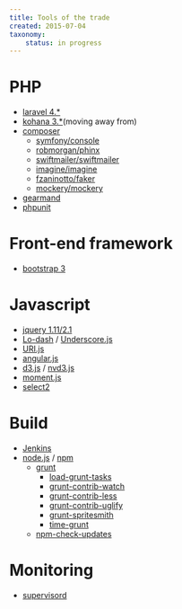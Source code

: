 ```yaml
---
title: Tools of the trade
created: 2015-07-04
taxonomy:
    status: in progress
---
```


# PHP

*   [laravel 4.*][1]
*   [kohana 3.*][2](moving away from)
*   [composer][3] 
    *   [symfony/console][4]
    *   [robmorgan/phinx][5]
    *   [swiftmailer/swiftmailer][6]
    *   [imagine/imagine][7]
    *   [fzaninotto/faker][8]
    *   [mockery/mockery][9]
*   [gearmand][10]
*   [phpunit][11]

# Front-end framework

*   [bootstrap 3][12]

# Javascript

*   [jquery 1.11/2.1][13]
*   [Lo-dash][14] / [Underscore.js][15]
*   [URI.js][16]
*   [angular.js][17]
*   [d3.js][18] / [nvd3.js][19]
*   [moment.js][20]
*   [select2][21]

# Build

*   [Jenkins][22]
*   [node.js][23] / [npm][24] 
    *   [grunt][25] 
        *   [load-grunt-tasks][26]
        *   [grunt-contrib-watch][27]
        *   [grunt-contrib-less][28]
        *   [grunt-contrib-uglify][29]
        *   [grunt-spritesmith][30]
        *   [time-grunt][31]
    *   [npm-check-updates][32]

# Monitoring

*   [supervisord][33]

[1]: http://laravel.com/
[2]: http://kohanaframework.org/
[3]: http://getcomposer.org/
[4]: https://packagist.org/packages/symfony/console
[5]: https://packagist.org/packages/robmorgan/phinx
[6]: https://packagist.org/packages/swiftmailer/swiftmailer
[7]: https://packagist.org/packages/imagine/imagine
[8]: https://packagist.org/packages/fzaninotto/faker
[9]: https://packagist.org/packages/mockery/mockery
[10]: http://gearman.org/
[11]: http://phpunit.de/manual/current/en/index.html
[12]: http://getbootstrap.com/
[13]: http://jquery.com/
[14]: http://lodash.com/
[15]: http://underscorejs.org/
[16]: http://medialize.github.io/URI.js/
[17]: http://angularjs.org/
[18]: http://d3js.org/
[19]: http://nvd3.org/
[20]: http://momentjs.com/
[21]: http://ivaynberg.github.io/select2/
[22]: http://jenkins-ci.org/
[23]: http://nodejs.org/
[24]: https://npmjs.org/
[25]: http://gruntjs.com/
[26]: https://github.com/sindresorhus/load-grunt-tasks
[27]: https://npmjs.org/package/grunt-contrib-watch
[28]: https://npmjs.org/package/grunt-contrib-less
[29]: https://npmjs.org/package/grunt-contrib-uglify
[30]: https://github.com/Ensighten/grunt-spritesmith
[31]: https://npmjs.org/package/time-grunt
[32]: https://github.com/tjunnone/npm-check-updates
[33]: http://supervisord.org/
